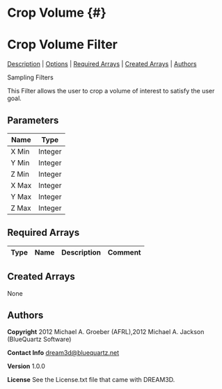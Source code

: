 Crop Volume {#}
======
<h1 class="pHeading1">Crop Volume Filter</h1>
<p class="pCellBody">
<a href="../SamplingFilters/CropVolume.html#wp2">Description</a> | <a href="../SamplingFilters/CropVolume.html#wp3">Options</a> | <a href="../SamplingFilters/CropVolume.html#wp4">Required Arrays</a> | <a href="../SamplingFilters/CropVolume.html#wp5">Created Arrays</a> | <a href="../SamplingFilters/CropVolume.html#wp1">Authors</a> 

Sampling Filters


This Filter allows the user to crop a volume of interest to satisfy the user goal.


## Parameters ## 

| Name | Type |
|------|------|
| X Min | Integer |
| Y Min | Integer |
| Z Min | Integer |
| X Max | Integer |
| Y Max | Integer |
| Z Max | Integer |

## Required Arrays ##

| Type | Name | Description | Comment |
|------|------|-------------|---------|
## Created Arrays ##
None

## Authors ##

**Copyright** 2012 Michael A. Groeber (AFRL),2012 Michael A. Jackson (BlueQuartz Software)

**Contact Info** dream3d@bluequartz.net

**Version** 1.0.0

**License**  See the License.txt file that came with DREAM3D.



